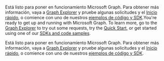 <span data-ttu-id="46a4b-p112">Está listo para poner en funcionamiento Microsoft Graph. Para obtener más información, vaya a [Graph Explorer](https://developer.microsoft.com/en-us/graph/graph-explorer) y pruebe algunas solicitudes y el [Inicio rápido](https://developer.microsoft.com/en-us/graph/quick-start), o comience con uno de nuestros [ejemplos de código y SDK](https://developer.microsoft.com/en-us/graph/code-samples-and-sdks).</span><span class="sxs-lookup"><span data-stu-id="46a4b-p112">You're ready to get up and running with Microsoft Graph. To learn more, go to the [Graph Explorer](https://developer.microsoft.com/en-us/graph/graph-explorer) to try out some requests, try the [Quick Start](https://developer.microsoft.com/en-us/graph/quick-start), or get started using one of our [SDKs and code samples](https://developer.microsoft.com/en-us/graph/code-samples-and-sdks).</span></span>

Está listo para poner en funcionamiento Microsoft Graph. Para obtener más información, vaya a [Graph Explorer](https://developer.microsoft.com/en-us/graph/graph-explorer) y pruebe algunas solicitudes y el [Inicio rápido](https://developer.microsoft.com/en-us/graph/quick-start), o comience con uno de nuestros [ejemplos de código y SDK](https://developer.microsoft.com/en-us/graph/code-samples-and-sdks).